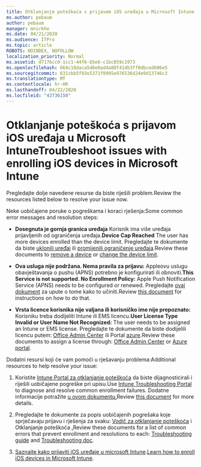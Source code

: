 ```yaml
---
title: Otklanjanje poteškoća s prijavom iOS uređaja u Microsoft Intune
ms.author: pebaum
author: pebaum
manager: mnirkhe
ms.date: 04/21/2020
ms.audience: ITPro
ms.topic: article
ROBOTS: NOINDEX, NOFOLLOW
localization_priority: Normal
ms.assetid: d717bcc9-1cc1-44f6-b5e6-c1bc059c1973
ms.openlocfilehash: 664c18daca5d8e0ad4a88f41db3ff0dbced606e5
ms.sourcegitcommit: 631cbb5f03e5371f0995e976536d24e9d13746c3
ms.translationtype: MT
ms.contentlocale: hr-HR
ms.lasthandoff: 04/22/2020
ms.locfileid: "43736150"
---
```

# <a name="troubleshoot-issues-with-enrolling-ios-devices-in-microsoft-intune"></a><span data-ttu-id="4e523-102">Otklanjanje poteškoća s prijavom iOS uređaja u Microsoft Intune</span><span class="sxs-lookup"><span data-stu-id="4e523-102">Troubleshoot issues with enrolling iOS devices in Microsoft Intune</span></span>

<span data-ttu-id="4e523-103">Pregledajte dolje navedene resurse da biste riješili problem.</span><span class="sxs-lookup"><span data-stu-id="4e523-103">Review the resources listed below to resolve your issue now.</span></span> 
  
<span data-ttu-id="4e523-104">Neke uobičajene poruke o pogreškama i koraci rješenja:</span><span class="sxs-lookup"><span data-stu-id="4e523-104">Some common error messages and resolution steps:</span></span>
  
- <span data-ttu-id="4e523-105">**Dosegnuta je gornja granica uređaja** Korisnik ima više uređaja prijavljenih od ograničenja uređaja.</span><span class="sxs-lookup"><span data-stu-id="4e523-105">**Device Cap Reached** The user has more devices enrolled than the device limit.</span></span> <span data-ttu-id="4e523-106">Pregledajte te dokumente da biste [uklonili uređaj](https://docs.microsoft.com/intune/devices-wipe) ili [promijenili ograničenje uređaja](https://docs.microsoft.com/intune/enrollment-restrictions-set#set-device-limit-restrictions).</span><span class="sxs-lookup"><span data-stu-id="4e523-106">Review these documents to [remove a device](https://docs.microsoft.com/intune/devices-wipe) or [change the device limit](https://docs.microsoft.com/intune/enrollment-restrictions-set#set-device-limit-restrictions).</span></span>
    
- <span data-ttu-id="4e523-107">**Ova usluga nije podržana. Nema pravila za prijavu:** Appleovu uslugu obavještavanja o pushu (APNS) potrebno je konfigurirati ili obnoviti.</span><span class="sxs-lookup"><span data-stu-id="4e523-107">**This Service is not supported. No Enrollment Policy:** Apple Push Notification Service (APNS) needs to be configured or renewed.</span></span> <span data-ttu-id="4e523-108">Pregledajte [ovaj dokument](https://docs.microsoft.com/intune/apple-mdm-push-certificate-get) za upute o tome kako to učiniti.</span><span class="sxs-lookup"><span data-stu-id="4e523-108">Review [this document](https://docs.microsoft.com/intune/apple-mdm-push-certificate-get) for instructions on how to do that.</span></span> 
    
- <span data-ttu-id="4e523-109">**Vrsta licence korisnika nije valjana ili korisničko ime nije prepoznato:** Korisniku treba dodijeliti Intune ili EMS licencu.</span><span class="sxs-lookup"><span data-stu-id="4e523-109">**User License Type Invalid or User Name Not Recognized:** The user needs to be assigned an Intune or EMS license.</span></span> <span data-ttu-id="4e523-110">Pregledajte te dokumente da biste dodijelili licencu putem: [Office Admin Center](https://docs.microsoft.com/intune/licenses-assign) ili Portal [azure](https://docs.microsoft.com/azure/active-directory/license-users-groups).</span><span class="sxs-lookup"><span data-stu-id="4e523-110">Review these documents to assign a license through: [Office Admin Center](https://docs.microsoft.com/intune/licenses-assign) or [Azure portal](https://docs.microsoft.com/azure/active-directory/license-users-groups).</span></span>
    
<span data-ttu-id="4e523-111">Dodatni resursi koji će vam pomoći u rješavanju problema:</span><span class="sxs-lookup"><span data-stu-id="4e523-111">Additional resources to help resolve your issue:</span></span>
  
1. <span data-ttu-id="4e523-112">Koristite [Intune Portal za otklanjanje poteškoća](https://devicemanagement.microsoft.com/#blade/Microsoft_Intune_DeviceSettings/TroubleshootBlade) da biste dijagnosticirali i riješili uobičajene pogreške pri upisu.</span><span class="sxs-lookup"><span data-stu-id="4e523-112">Use [Intune Troubleshooting Portal](https://devicemanagement.microsoft.com/#blade/Microsoft_Intune_DeviceSettings/TroubleshootBlade) to diagnose and resolve common enrollment failures.</span></span> <span data-ttu-id="4e523-113">Dodatne informacije potražite [u ovom dokumentu.](https://docs.microsoft.com/intune/help-desk-operators)</span><span class="sxs-lookup"><span data-stu-id="4e523-113">Review [this document](https://docs.microsoft.com/intune/help-desk-operators) for more details.</span></span> 
    
2. <span data-ttu-id="4e523-114">Pregledajte te dokumente za popis uobičajenih pogrešaka koje sprječavaju prijavu i rješenja za svaku: [Vodič za otklanjanje poteškoća](https://support.microsoft.com/help/4039809/troubleshooting-ios-device-enrollment-in-intune) i Otklanjanje poteškoća [.](https://docs.microsoft.com/intune-classic/troubleshoot/troubleshoot-device-enrollment-in-intune)</span><span class="sxs-lookup"><span data-stu-id="4e523-114">Review these documents for a list of common errors that prevent enrollment and resolutions to each: [Troubleshooting guide](https://support.microsoft.com/help/4039809/troubleshooting-ios-device-enrollment-in-intune) and [Troubleshooting doc](https://docs.microsoft.com/intune-classic/troubleshoot/troubleshoot-device-enrollment-in-intune).</span></span>
    
3. <span data-ttu-id="4e523-115">[Saznajte kako prijaviti iOS uređaje u microsoft Intune](https://docs.microsoft.com/intune/ios-enroll).</span><span class="sxs-lookup"><span data-stu-id="4e523-115">[Learn how to enroll iOS devices in Microsoft Intune](https://docs.microsoft.com/intune/ios-enroll).</span></span>
    


